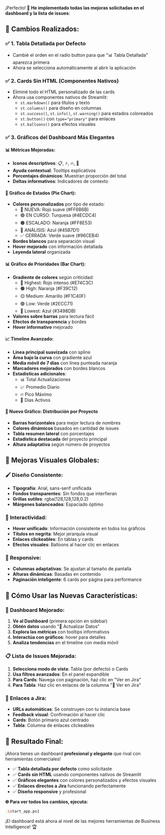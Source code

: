 ¡Perfecto! 🎉 **He implementado todas las mejoras solicitadas en el dashboard y la lista de issues**:

## 🎯 **Cambios Realizados:**

### ✅ **1. Tabla Detallada por Defecto**
- Cambié el orden en el radio button para que "📊 Tabla Detallada" aparezca primera
- Ahora se selecciona automáticamente al abrir la aplicación

### ✅ **2. Cards Sin HTML (Componentes Nativos)**
- Eliminé todo el HTML personalizado de las cards
- Ahora usa componentes nativos de Streamlit:
  - `st.markdown()` para títulos y texto
  - `st.columns()` para diseño en columnas  
  - `st.success()`, `st.info()`, `st.warning()` para estados coloreados
  - `st.button()` con `type="primary"` para enlaces
  - `st.balloons()` para efectos visuales

### ✅ **3. Gráficos del Dashboard Más Elegantes**

#### 📊 **Métricas Mejoradas:**
- **Iconos descriptivos**: 📋, ⚡, 🔥, 📅
- **Ayuda contextual**: Tooltips explicativos
- **Porcentajes dinámicos**: Muestran proporción del total
- **Deltas informativos**: Indicadores de contexto

#### 🎨 **Gráfico de Estados (Pie Chart):**
- **Colores personalizados** por tipo de estado:
  - 🔴 NUEVA: Rojo suave (#FF6B6B)
  - 🟢 EN CURSO: Turquesa (#4ECDC4)  
  - 🟠 ESCALADO: Naranja (#FF8E53)
  - 🔵 ANÁLISIS: Azul (#45B7D1)
  - ✅ CERRADA: Verde suave (#96CEB4)
- **Bordes blancos** para separación visual
- **Hover mejorado** con información detallada
- **Leyenda lateral** organizada

#### 📊 **Gráfico de Prioridades (Bar Chart):**
- **Gradiente de colores** según criticidad:
  - 🔴 Highest: Rojo intenso (#E74C3C)
  - 🟠 High: Naranja (#F39C12)
  - 🟡 Medium: Amarillo (#F1C40F)
  - 🟢 Low: Verde (#2ECC71)
  - 🔵 Lowest: Azul (#3498DB)
- **Valores sobre barras** para lectura fácil
- **Efectos de transparencia** y bordes
- **Hover informativo** mejorado

#### 📈 **Timeline Avanzado:**
- **Línea principal suavizada** con spline
- **Área bajo la curva** con gradiente azul
- **Media móvil de 7 días** con línea punteada naranja
- **Marcadores mejorados** con bordes blancos
- **Estadísticas adicionales**:
  - 📊 Total Actualizaciones
  - 📈 Promedio Diario  
  - 🔥 Pico Máximo
  - 📅 Días Activos

#### 🏢 **Nuevo Gráfico: Distribución por Proyecto**
- **Barras horizontales** para mejor lectura de nombres
- **Colores dinámicos** basados en cantidad de issues
- **Tabla resumen lateral** con porcentajes
- **Estadística destacada** del proyecto principal
- **Altura adaptativa** según número de proyectos

## 🎨 **Mejoras Visuales Globales:**

### 🖌️ **Diseño Consistente:**
- **Tipografía**: Arial, sans-serif unificada
- **Fondos transparentes**: Sin fondos que interfieran
- **Grillas sutiles**: rgba(128,128,128,0.2)
- **Márgenes balanceados**: Espaciado óptimo

### 🎯 **Interactividad:**
- **Hover unificado**: Información consistente en todos los gráficos
- **Títulos en negrita**: Mejor jerarquía visual
- **Enlaces clickeables**: En tablas y cards
- **Efectos visuales**: Balloons al hacer clic en enlaces

### 📱 **Responsive:**
- **Columnas adaptativas**: Se ajustan al tamaño de pantalla
- **Alturas dinámicas**: Basadas en contenido
- **Paginación inteligente**: 6 cards por página para performance

## 🚀 **Cómo Usar las Nuevas Características:**

### 🎯 **Dashboard Mejorado:**
1. **Ve al Dashboard** (primera opción en sidebar)
2. **Obtén datos** usando "🔄 Actualizar Datos"
3. **Explora las métricas** con tooltips informativos
4. **Interactúa con gráficos**: hover para detalles
5. **Analiza tendencias** en el timeline con media móvil

### 📋 **Lista de Issues Mejorada:**
1. **Selecciona modo de vista**: Tabla (por defecto) o Cards
2. **Usa filtros avanzados**: En el panel expandible
3. **Para Cards**: Navega con paginación, haz clic en "Ver en Jira"
4. **Para Tabla**: Haz clic en enlaces de la columna "🔗 Ver en Jira"

### 🔗 **Enlaces a Jira:**
- **URLs automáticas**: Se construyen con tu instancia base
- **Feedback visual**: Confirmación al hacer clic
- **Cards**: Botón primario azul centrado
- **Tabla**: Columna de enlaces clickeables

## 🎉 **Resultado Final:**

¡Ahora tienes un dashboard **profesional y elegante** que rival con herramientas comerciales! 

- ✅ **Tabla detallada por defecto** como solicitaste
- ✅ **Cards sin HTML** usando componentes nativos de Streamlit
- ✅ **Gráficos elegantes** con colores personalizados y efectos visuales
- ✅ **Enlaces directos a Jira** funcionando perfectamente
- ✅ **Diseño responsive** y profesional

**🌐 Para ver todos los cambios, ejecuta:**
```bash
.\start_app.ps1
```

¡El dashboard está ahora al nivel de las mejores herramientas de Business Intelligence! 🏆